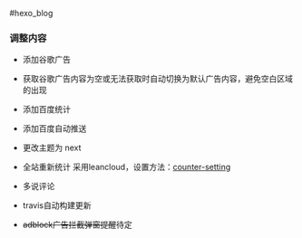 #hexo_blog
### 调整内容

* 添加谷歌广告

* 获取谷歌广告内容为空或无法获取时自动切换为默认广告内容，避免空白区域的出现

* 添加百度统计

* 添加百度自动推送

* 更改主题为 next

* 全站重新统计 采用leancloud，设置方法：[counter-setting](http://zhuweisheng.com.cn/technology/leancloud-counter/)

* 多说评论

* travis自动构建更新

* ~~adblock广告拦截弹窗提醒~~待定
